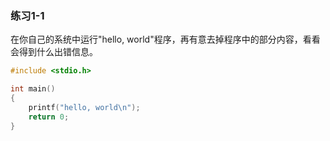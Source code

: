 ### 练习1-1

在你自己的系统中运行"hello, world"程序，再有意去掉程序中的部分内容，看看会得到什么出错信息。

```c
#include <stdio.h>

int main()
{
    printf("hello, world\n");
    return 0;
}
```


